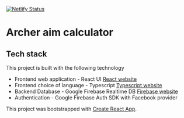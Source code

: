 [![Netlify Status](https://api.netlify.com/api/v1/badges/176691ac-bee6-42e2-9ff2-82c9543d8b83/deploy-status)](https://app.netlify.com/sites/bueskytterens-assistent/deploys)

# Archer aim calculator

## Tech stack

This project is built with the following technology

- Frontend web application - React UI [React website](https://reactjs.org/)
- Frontend choice of language - Typescript [Typescript website](https://www.typescriptlang.org/)
- Backend Database - Google Firebase Realtime DB [Firebase website](https://firebase.google.com/)
- Authentication - Google Firebase Auth SDK with Facebook provider

This project was bootstrapped with [Create React App](https://github.com/facebook/create-react-app).
